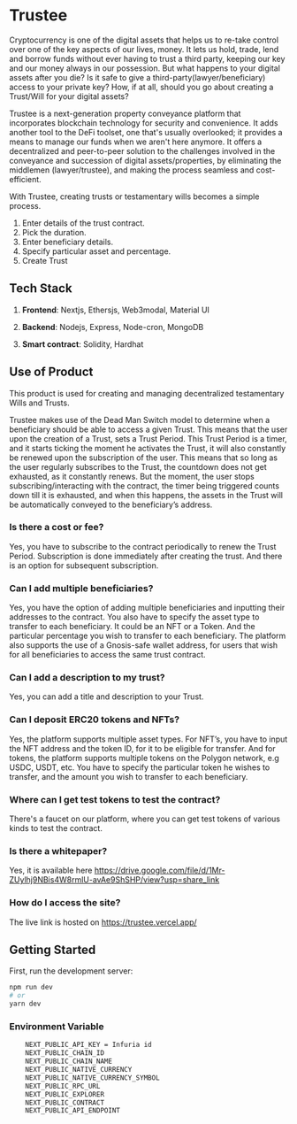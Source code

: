 # Trustee
Cryptocurrency is one of the digital assets that helps us to re-take control over one of the key aspects of our lives, money. It lets us hold, trade, lend and borrow funds without ever having to trust a third party, keeping our key and our money always in our possession.
But what happens to your digital assets after you die?  Is it safe to give a third-party(lawyer/beneficiary) access to your private key? How, if at all, should you go about creating a Trust/Will for your digital assets?

Trustee is a next-generation property conveyance platform that incorporates blockchain technology for security and convenience. It adds another tool to the DeFi toolset, one that's usually overlooked; it provides a means to manage our funds when we aren't here anymore. It offers a decentralized and peer-to-peer solution to the challenges involved in the conveyance and succession of digital assets/properties, by eliminating the middlemen (lawyer/trustee), and making the process seamless and cost-efficient.

With Trustee, creating trusts or testamentary wills becomes a simple process.

1. Enter details of the trust contract.
2. Pick the duration.
3. Enter beneficiary details.
4. Specify particular asset and percentage.
5. Create Trust


## Tech Stack

   1. **Frontend**: Nextjs, Ethersjs, Web3modal, Material UI

   2. **Backend**: Nodejs, Express, Node-cron, MongoDB

   3. **Smart contract**: Solidity, Hardhat


## Use of Product
This product is used for creating and managing decentralized testamentary Wills and Trusts. 

Trustee makes use of the Dead Man Switch model to determine when a beneficiary should be able to access a given Trust. This means that the user upon the creation of a Trust, sets a Trust Period. This Trust Period is a timer, and it starts ticking the moment he activates the Trust, it will also constantly be renewed upon the subscription of the user. This means that so long as the user regularly subscribes to the Trust, the countdown does not get exhausted, as it constantly renews.
But the moment, the user stops subscribing/interacting with the contract, the timer being triggered counts down till it is exhausted, and when this happens, the assets in the Trust will be automatically conveyed to the beneficiary’s address.

### Is there a cost or fee?
Yes, you have to subscribe to the contract periodically to renew the Trust Period. Subscription is done immediately after creating the trust. And there is an option for subsequent subscription.

### Can I add multiple beneficiaries?
Yes, you have the option of adding multiple beneficiaries and inputting their addresses to the contract. You also have to specify the asset type to transfer to each beneficiary. It could be an NFT or a Token. And the particular percentage you wish to transfer to each beneficiary.
The platform also supports the use of a Gnosis-safe wallet address, for users that wish for all beneficiaries to access the same trust contract.

### Can I add a description to my trust?
Yes, you can add a title and description to your Trust.

### Can I deposit ERC20 tokens and NFTs?
Yes, the platform supports multiple asset types. 
For NFT’s, you have to input the NFT address and the token ID, for it to be eligible for transfer.
And for tokens, the platform supports multiple tokens on the Polygon network, e.g USDC, USDT, etc. You have to specify the particular token he wishes to transfer, and the amount you wish to transfer to each beneficiary.

### Where can I get test tokens to test the contract?
There's a faucet on our platform, where you can get test tokens of various kinds to test the contract.

### Is there a whitepaper?
Yes, it is available here https://drive.google.com/file/d/1Mr-ZUylhj9NBis4W8rmlU-avAe9ShSHP/view?usp=share_link

### How do I access the site?
The live link is hosted on https://trustee.vercel.app/


## Getting Started

First, run the development server:

```bash
npm run dev
# or
yarn dev
```

### Environment Variable

```bash
    NEXT_PUBLIC_API_KEY = Infuria id
    NEXT_PUBLIC_CHAIN_ID
    NEXT_PUBLIC_CHAIN_NAME 
    NEXT_PUBLIC_NATIVE_CURRENCY 
    NEXT_PUBLIC_NATIVE_CURRENCY_SYMBOL
    NEXT_PUBLIC_RPC_URL
    NEXT_PUBLIC_EXPLORER
    NEXT_PUBLIC_CONTRACT 
    NEXT_PUBLIC_API_ENDPOINT
```
